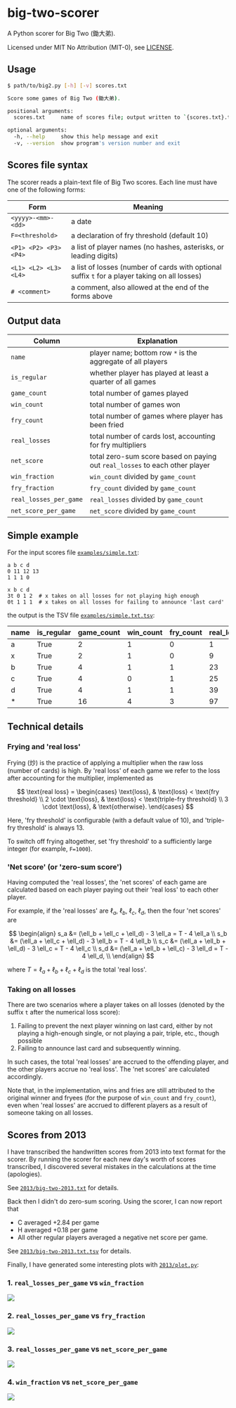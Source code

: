 # big-two-scorer

A Python scorer for Big Two (鋤大弟).

Licensed under MIT No Attribution (MIT-0), see [LICENSE].


## Usage

```bash
$ path/to/big2.py [-h] [-v] scores.txt

Score some games of Big Two (鋤大弟).

positional arguments:
  scores.txt     name of scores file; output written to `{scores.txt}.tsv`

optional arguments:
  -h, --help     show this help message and exit
  -v, --version  show program's version number and exit
```


## Scores file syntax

The scorer reads a plain-text file of Big Two scores.
Each line must have one of the following forms:

| Form | Meaning |
| - | - |
| `<yyyy>-<mm>-<dd>` | a date |
| `F=<threshold>` | a declaration of fry threshold (default 10) |
| `<P1> <P2> <P3> <P4>` | a list of player names (no hashes, asterisks, or leading digits) |
| `<L1> <L2> <L3> <L4>` | a list of losses (number of cards with optional suffix `t` for a player taking on all losses) |
| `# <comment>` | a comment, also allowed at the end of the forms above |


## Output data

| Column | Explanation |
| - | - |
| `name` | player name; bottom row `*` is the aggregate of all players |
| `is_regular` | whether player has played at least a quarter of all games |
| `game_count` | total number of games played |
| `win_count` | total number of games won |
| `fry_count` | total number of games where player has been fried |
| `real_losses` | total number of cards lost, accounting for fry multipliers |
| `net_score` | total zero-sum score based on paying out `real_losses` to each other player |
| `win_fraction` | `win_count` divided by `game_count` |
| `fry_fraction` | `fry_count` divided by `game_count` |
| `real_losses_per_game` | `real_losses` divided by `game_count` |
| `net_score_per_game` | `net_score` divided by `game_count` |


## Simple example

For the input scores file [`examples/simple.txt`]:

```
a b c d
0 11 12 13
1 1 1 0

x b c d
3t 0 1 2  # x takes on all losses for not playing high enough
0t 1 1 1  # x takes on all losses for failing to announce 'last card'
```

the output is the TSV file [`examples/simple.txt.tsv`]:

| name | is_regular | game_count | win_count | fry_count | real_losses | net_score | win_fraction | fry_fraction | real_losses_per_game | net_score_per_game |
| - | - | - | - | - | - | - | - | - | - | - |
| a | True | 2 | 1 | 0 | 1 | 84 | 0.5 | 0 | 0.5 | 42 |
| x | True | 2 | 1 | 0 | 9 | -27 | 0.5 | 0 | 4.5 | -13.5 |
| b | True | 4 | 1 | 1 | 23 | 5 | 0.25 | 0.25 | 5.75 | 1.25 |
| c | True | 4 | 0 | 1 | 25 | -3 | 0 | 0.25 | 6.25 | -0.75 |
| d | True | 4 | 1 | 1 | 39 | -59 | 0.25 | 0.25 | 9.75 | -14.75 |
| * | True | 16 | 4 | 3 | 97 | 0 | 0.25 | 0.1875 | 6.0625 | 0 |


## Technical details

### Frying and 'real loss'

Frying (炒) is the practice of applying a multiplier when the raw loss (number of cards) is high.
By 'real loss' of each game we refer to the loss after accounting for the multiplier, implemented as

$$
  \text{real loss} =
  \begin{cases}
    \text{loss}, & \text{loss} < \text{fry threshold} \\
    2 \cdot \text{loss}, & \text{loss} < \text{triple-fry threshold} \\
    3 \cdot \text{loss}, & \text{otherwise}.
  \end{cases}
$$

Here, 'fry threshold' is configurable (with a default value of 10),
and 'triple-fry threshold' is always 13.

To switch off frying altogether, set 'fry threshold' to a sufficiently large integer
(for example, `F=1000`).

### 'Net score' (or 'zero-sum score')

Having computed the 'real losses', the 'net scores' of each game are calculated based on
each player paying out their 'real loss' to each other player.

For example, if the 'real losses' are $\ell_a$, $\ell_b$, $\ell_c$, $\ell_d$,
then the four 'net scores' are

$$
  \begin{align}
    s_a &= (\ell_b + \ell_c + \ell_d) - 3 \ell_a = T - 4 \ell_a \\
    s_b &= (\ell_a + \ell_c + \ell_d) - 3 \ell_b = T - 4 \ell_b \\
    s_c &= (\ell_a + \ell_b + \ell_d) - 3 \ell_c = T - 4 \ell_c \\
    s_d &= (\ell_a + \ell_b + \ell_c) - 3 \ell_d = T - 4 \ell_d, \\
  \end{align}
$$

where $T = \ell_a + \ell_b + \ell_c + \ell_d$ is the total 'real loss'.

### Taking on all losses

There are two scenarios where a player takes on all losses
(denoted by the suffix `t` after the numerical loss score):

1. Failing to prevent the next player winning on last card,
   either by not playing a high-enough single, or not playing a pair, triple, etc.,
   though possible
2. Failing to announce last card and subsequently winning.

In such cases, the total 'real losses' are accrued to the offending player,
and the other players accrue no 'real loss'.
The 'net scores' are calculated accordingly.

Note that, in the implementation, wins and fries are still attributed
to the original winner and fryees (for the purpose of `win_count` and `fry_count`),
even when 'real losses' are accrued to different players
as a result of someone taking on all losses.


## Scores from 2013

I have transcribed the handwritten scores from 2013 into text format for the scorer.
By running the scorer for each new day's worth of scores transcribed,
I discovered several mistakes in the calculations at the time (apologies).

See [`2013/big-two-2013.txt`] for details.

Back then I didn't do zero-sum scoring. Using the scorer, I can now report that

- C averaged +2.84 per game
- H averaged +0.18 per game
- All other regular players averaged a negative net score per game.

See [`2013/big-two-2013.txt.tsv`] for details.

Finally, I have generated some interesting plots with [`2013/plot.py`]:

### 1. `real_losses_per_game` vs `win_fraction`

![](2013/real_losses_per_game-vs-win_fraction.svg)

### 2. `real_losses_per_game` vs `fry_fraction`

![](2013/real_losses_per_game-vs-fry_fraction.svg)

### 3. `real_losses_per_game` vs `net_score_per_game`

![](2013/real_losses_per_game-vs-net_score_per_game.svg)

### 4. `win_fraction` vs `net_score_per_game`

![](2013/win_fraction-vs-net_score_per_game.svg)


[LICENSE]: LICENSE
[`examples/simple.txt`]: examples/simple.txt
[`examples/simple.txt.tsv`]: examples/simple.txt.tsv
[`2013/big-two-2013.txt`]: 2013/big-two-2013.txt
[`2013/big-two-2013.txt.tsv`]: 2013/big-two-2013.txt.tsv
[`2013/plot.py`]: 2013/plot.py
